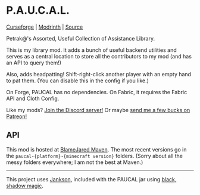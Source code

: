 # P.A.U.C.A.L.

[Curseforge](https://www.curseforge.com/minecraft/mc-mods/paucal) | [Modrinth](https://modrinth.com/mod/paucal) | [Source](https://www.curseforge.com/minecraft/mc-mods/paucal)

Petrak@'s Assorted, Useful Collection of Assistance Library.

This is my library mod. It adds a bunch of useful backend utilities and serves as a central location to store all the
contributors to my mod (and has an API to query them!)

Also, adds headpatting! Shift-right-click another player with an empty hand to pat them. (You can disable this in the
config if you like.)

On Forge, PAUCAL has no dependencies. On Fabric, it requires the Fabric API and Cloth Config.

Like my mods? [Join the Discord server!](https://discord.gg/4xxHGYteWk) Or
maybe [send me a few bucks on Patreon!](https://www.patreon.com/petrakat)

<!-- PUBLISH-END -->

## API

This mod is hosted at [BlameJared Maven](https://maven.blamejared.com/at/petra-k/paucal/). The most recent versions go
in the `paucal-{platform}-{minecraft version}` folders. (Sorry about all the messy folders everywhere; I am not the best
at Maven.)

---

This project uses [Jankson](https://github.com/falkreon/Jankson), included with the PAUCAL jar
using [black, shadow magic](https://github.com/johnrengelman/shadow).
